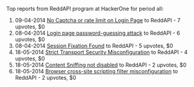 Top reports from ReddAPI program at HackerOne for period all:

1. 09-04-2014 [No Captcha or rate limit on Login Page](https://hackerone.com/reports/6697) to ReddAPI - 7 upvotes, $0
2. 08-04-2014 [Login page password-guessing attack](https://hackerone.com/reports/6574) to ReddAPI - 6 upvotes, $0
3. 08-04-2014 [Session Fixation Found](https://hackerone.com/reports/6504) to ReddAPI - 5 upvotes, $0
4. 18-05-2014 [Strict Transport Security Misconfiguration](https://hackerone.com/reports/12453) to ReddAPI - 4 upvotes, $0
5. 18-05-2014 [ Content Sniffing not disabled](https://hackerone.com/reports/12457) to ReddAPI - 2 upvotes, $0
6. 18-05-2014 [Browser cross-site scripting filter misconfiguration](https://hackerone.com/reports/12454) to ReddAPI - 2 upvotes, $0
